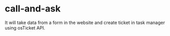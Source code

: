 # call-and-ask
It will take data from a form in the website and create ticket in task manager using osTicket API.
